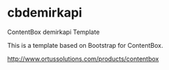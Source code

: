 cbdemirkapi
===========

ContentBox demirkapi Template

This is a template based on Bootstrap for ContentBox. 

http://www.ortussolutions.com/products/contentbox

